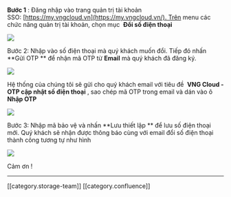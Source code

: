  **Bước 1** : Đăng nhập vào trang quản trị tài khoản SSO: [https://my.vngcloud.vn](https://my.vngcloud.vn/). Trên menu các chức năng quản trị tài khoản, chọn mục  **Đổi số điện thoại** 

![](images/storage/image2021-3-18_17-2-12.png)



Bước 2: Nhập vào số điện thoại mà quý khách muốn đổi. Tiếp đó nhấn  **Gửi OTP ** để nhận mã OTP từ  **Email**  mà quý khách đã đăng ký.



![](images/storage/image2021-3-18_16-57-23.png)



Hệ thống của chúng tôi sẽ gửi cho quý khách email với tiêu đề  **VNG Cloud - OTP cập nhật số điện thoại** , sao chép mã OTP trong email và dán vào ô  **Nhập OTP** 



![](images/storage/image2021-3-18_17-0-3.png)

Bước 3: Nhập mã bảo vệ và nhấn  **Lưu thiết lập ** để lưu số điện thoại mới. Quý khách sẽ nhận được thông báo cùng với email đổi số điện thoại thành công tương tự như hình



![](images/storage/image2021-3-18_17-1-17.png)

Cảm ơn !



*****

[[category.storage-team]] 
[[category.confluence]] 
